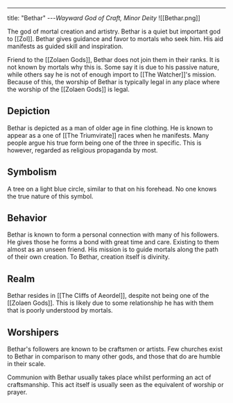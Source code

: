 ---
title: "Bethar"
---*Wayward God of Craft, Minor Deity*
![[Bethar.png]]

The god of mortal creation and artistry. Bethar is a quiet but important god to [[Zol]]. Bethar gives guidance and favor to mortals who seek him. His aid manifests as guided skill and inspiration.

Friend to the [[Zolaen Gods]], Bethar does not join them in their ranks. It is not known by mortals why this is. Some say it is due to his passive nature, while others say he is not of enough import to [[The Watcher]]'s mission. Because of this, the worship of Bethar is typically legal in any place where the worship of the [[Zolaen Gods]] is legal.

## Depiction
Bethar is depicted as a man of older age in fine clothing. He is known to appear as a one of [[The Triumvirate]] races when he manifests. Many people argue his true form being one of the three in specific. This is however, regarded as religious propaganda by most.

## Symbolism
A tree on a light blue circle, similar to that on his forehead. No one knows the true nature of this symbol.

## Behavior
Bethar is known to form a personal connection with many of his followers. He gives those he forms a bond with great time and care. Existing to them almost as an unseen friend. His mission is to guide mortals along the path of their own creation. To Bethar, creation itself is divinity.

## Realm
Bethar resides in [[The Cliffs of Aeordel]], despite not being one of the [[Zolaen Gods]]. This is likely due to some relationship he has with them that is poorly understood by mortals.

## Worshipers
Bethar's followers are known to be craftsmen or artists. Few churches exist to Bethar in comparison to many other gods, and those that do are humble in their scale. 

Communion with Bethar usually takes place whilst performing an act of craftsmanship.  This act itself is usually seen as the equivalent of worship or prayer.
